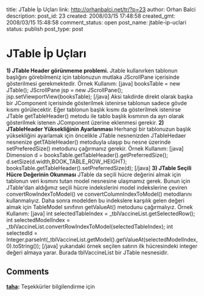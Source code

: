 title: JTable İp Uçları
link: http://orhanbalci.net/tr/?p=23
author: Orhan Balci
description: 
post_id: 23
created: 2008/03/15 17:48:58
created_gmt: 2008/03/15 15:48:58
comment_status: open
post_name: jtable-ip-uclari
status: publish
post_type: post

# JTable İp Uçları

**1) JTable Header görünmeme problemi.** Jtable kullanırken tablonun başlığını görebilmeniz için tablonuzun mutlaka JScrollPane içerisinde gösterilmesi gerekmektedir.  Örnek Kullanım: [java] booksTable = new JTable(); JScrollPane jsp = new JScrollPane(); jsp.setViewportView(booksTable); [/java] Aksi takdirde direkt olarak başka bir JComponent içerisinde gösterilmek istenirse tablonun sadece gövde kısmı görülecektir. Eğer tablonun başlık kısmı da gösterilmek istenirse JTable getTableHeader() metodu ile tablo başlık kısmının da ayrı olarak gösterilmek istenen JComponent üzerine eklenmesi gerekir. **2) JTableHeader Yüksekliğinin Ayarlanması** Herhangi bir tablonuzun başlık yüksekliğini ayarlamak için öncelikle JTable nesnenizden JTableHedaer nesnenize getTAbleHeader() metoduyla ulaşıp bu nesne üzerinde setPreferedSize() metodunu çağırmanız gerekir. Örnek Kullanım: [java] Dimension d = booksTable.getTableHeader().getPreferredSize(); d.setSize(d.width,BOOK_TABLE_ROW_HEIGHT); booksTable.getTableHeader().setPreferredSize(d); [/java] **3) JTable Seçili Hücre Değerinin Okunması** JTable da seçili hücre değerini almak için tablonun veri kısmını tutan model nesnesine ulaşmamız gerek. Bunun için JTable'dan aldığımız seçili hücre indekslerini model indekslerine çeviren convertRowIndexToModel() ve convertColumnIndexToModel() metodlarını kullanmalıyız. Daha sonra modelden bu indekslere karşılık gelen değeri almak için TableModel sınıfının getValueAt() metodunu çağırmalıyız. Örnek Kullanım: [java] int selectedTableIndex = _tblVaccineList.getSelectedRow(); int selectedModelIndex = _tblVaccineList.convertRowIndexToModel(selectedTableIndex); int selectedId = Integer.parseInt(_tblVaccineList.getModel().getValueAt(selectedModelIndex, 0).toString()); [/java] yukarıdaki örnek seçilen satırın ilk hücresindeki integer değeri almaya yarar. Burada tblVaccineList bir JTable nesnesidir.

## Comments

**[taha](#5445 "2012-05-07 19:19:37"):** Teşekkürler bilgilendirme için

